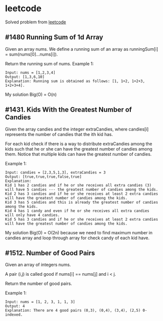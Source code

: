 # leetcode
Solved problem from [leetcode](https://www.google.com)

## #1480 Running Sum of 1d Array
Given an array nums. We define a running sum of an array as runningSum[i] = sum(nums[0]…nums[i]).

Return the running sum of nums.
Example 1:
```
Input: nums = [1,2,3,4]
Output: [1,3,6,10]
Explanation: Running sum is obtained as follows: [1, 1+2, 1+2+3, 1+2+3+4].
```
My solution Big(O) = O(n)

## #1431. Kids With the Greatest Number of Candies
Given the array candies and the integer extraCandies, where candies[i] represents the number of candies that the ith kid has.

For each kid check if there is a way to distribute extraCandies among the kids such that he or she can have the greatest number of candies among them. Notice that multiple kids can have the greatest number of candies.

Example 1:
```
Input: candies = [2,3,5,1,3], extraCandies = 3
Output: [true,true,true,false,true] 
Explanation: 
Kid 1 has 2 candies and if he or she receives all extra candies (3) will have 5 candies --- the greatest number of candies among the kids. 
Kid 2 has 3 candies and if he or she receives at least 2 extra candies will have the greatest number of candies among the kids. 
Kid 3 has 5 candies and this is already the greatest number of candies among the kids. 
Kid 4 has 1 candy and even if he or she receives all extra candies will only have 4 candies. 
Kid 5 has 3 candies and if he or she receives at least 2 extra candies will have the greatest number of candies among the kids. 
```
My solution Big(O) = O(2n) because we need to find maximum number in candies array and loop through array for check candy of each kid have.

## #1512. Number of Good Pairs
Given an array of integers nums.

A pair (i,j) is called good if nums[i] == nums[j] and i < j.

Return the number of good pairs.

Example 1:

```
Input: nums = [1, 2, 3, 1, 1, 3]
Output: 4
Explanation: There are 4 good pairs (0,3), (0,4), (3,4), (2,5) 0-indexed.
```
